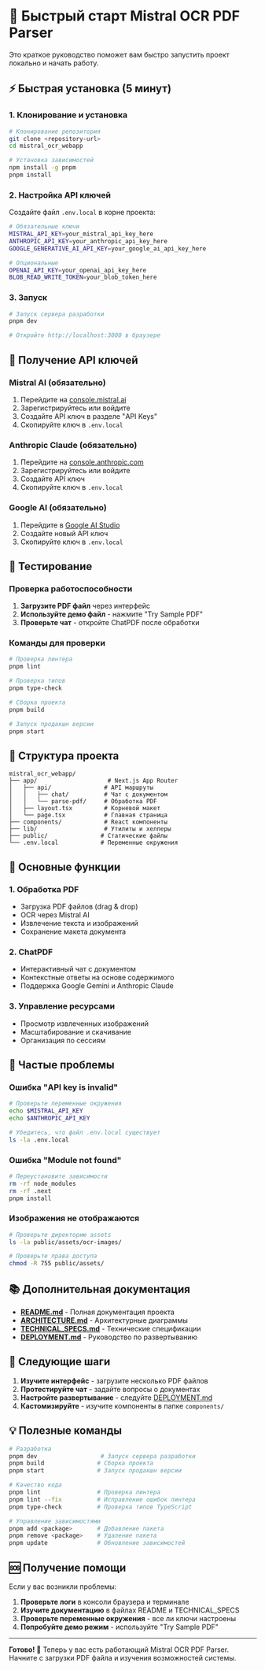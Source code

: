 # 🚀 Быстрый старт Mistral OCR PDF Parser

Это краткое руководство поможет вам быстро запустить проект локально и начать работу.

## ⚡ Быстрая установка (5 минут)

### 1. Клонирование и установка

```bash
# Клонирование репозитория
git clone <repository-url>
cd mistral_ocr_webapp

# Установка зависимостей
npm install -g pnpm
pnpm install
```

### 2. Настройка API ключей

Создайте файл `.env.local` в корне проекта:

```bash
# Обязательные ключи
MISTRAL_API_KEY=your_mistral_api_key_here
ANTHROPIC_API_KEY=your_anthropic_api_key_here
GOOGLE_GENERATIVE_AI_API_KEY=your_google_ai_api_key_here

# Опциональные
OPENAI_API_KEY=your_openai_api_key_here
BLOB_READ_WRITE_TOKEN=your_blob_token_here
```

### 3. Запуск

```bash
# Запуск сервера разработки
pnpm dev

# Откройте http://localhost:3000 в браузере
```

## 🔑 Получение API ключей

### Mistral AI (обязательно)
1. Перейдите на [console.mistral.ai](https://console.mistral.ai)
2. Зарегистрируйтесь или войдите
3. Создайте API ключ в разделе "API Keys"
4. Скопируйте ключ в `.env.local`

### Anthropic Claude (обязательно)
1. Перейдите на [console.anthropic.com](https://console.anthropic.com)
2. Зарегистрируйтесь или войдите
3. Создайте API ключ
4. Скопируйте ключ в `.env.local`

### Google AI (обязательно)
1. Перейдите в [Google AI Studio](https://aistudio.google.com)
2. Создайте новый API ключ
3. Скопируйте ключ в `.env.local`

## 🧪 Тестирование

### Проверка работоспособности

1. **Загрузите PDF файл** через интерфейс
2. **Используйте демо файл** - нажмите "Try Sample PDF"
3. **Проверьте чат** - откройте ChatPDF после обработки

### Команды для проверки

```bash
# Проверка линтера
pnpm lint

# Проверка типов
pnpm type-check

# Сборка проекта
pnpm build

# Запуск продакшн версии
pnpm start
```

## 📁 Структура проекта

```
mistral_ocr_webapp/
├── app/                    # Next.js App Router
│   ├── api/               # API маршруты
│   │   ├── chat/          # Чат с документом
│   │   └── parse-pdf/     # Обработка PDF
│   ├── layout.tsx         # Корневой макет
│   └── page.tsx           # Главная страница
├── components/            # React компоненты
├── lib/                   # Утилиты и хелперы
├── public/               # Статические файлы
└── .env.local            # Переменные окружения
```

## 🔧 Основные функции

### 1. Обработка PDF
- Загрузка PDF файлов (drag & drop)
- OCR через Mistral AI
- Извлечение текста и изображений
- Сохранение макета документа

### 2. ChatPDF
- Интерактивный чат с документом
- Контекстные ответы на основе содержимого
- Поддержка Google Gemini и Anthropic Claude

### 3. Управление ресурсами
- Просмотр извлеченных изображений
- Масштабирование и скачивание
- Организация по сессиям

## 🚨 Частые проблемы

### Ошибка "API key is invalid"
```bash
# Проверьте переменные окружения
echo $MISTRAL_API_KEY
echo $ANTHROPIC_API_KEY

# Убедитесь, что файл .env.local существует
ls -la .env.local
```

### Ошибка "Module not found"
```bash
# Переустановите зависимости
rm -rf node_modules
rm -rf .next
pnpm install
```

### Изображения не отображаются
```bash
# Проверьте директорию assets
ls -la public/assets/ocr-images/

# Проверьте права доступа
chmod -R 755 public/assets/
```

## 📚 Дополнительная документация

- **[README.md](./README.md)** - Полная документация проекта
- **[ARCHITECTURE.md](./ARCHITECTURE.md)** - Архитектурные диаграммы
- **[TECHNICAL_SPECS.md](./TECHNICAL_SPECS.md)** - Технические спецификации
- **[DEPLOYMENT.md](./DEPLOYMENT.md)** - Руководство по развертыванию

## 🎯 Следующие шаги

1. **Изучите интерфейс** - загрузите несколько PDF файлов
2. **Протестируйте чат** - задайте вопросы о документах
3. **Настройте развертывание** - следуйте [DEPLOYMENT.md](./DEPLOYMENT.md)
4. **Кастомизируйте** - изучите компоненты в папке `components/`

## 💡 Полезные команды

```bash
# Разработка
pnpm dev                  # Запуск сервера разработки
pnpm build               # Сборка проекта
pnpm start               # Запуск продакшн версии

# Качество кода
pnpm lint                # Проверка линтера
pnpm lint --fix          # Исправление ошибок линтера
pnpm type-check          # Проверка типов TypeScript

# Управление зависимостями
pnpm add <package>       # Добавление пакета
pnpm remove <package>    # Удаление пакета
pnpm update              # Обновление зависимостей
```

## 🆘 Получение помощи

Если у вас возникли проблемы:

1. **Проверьте логи** в консоли браузера и терминале
2. **Изучите документацию** в файлах README и TECHNICAL_SPECS
3. **Проверьте переменные окружения** - все ли ключи настроены
4. **Попробуйте демо режим** - используйте "Try Sample PDF"

---

**Готово! 🎉** Теперь у вас есть работающий Mistral OCR PDF Parser. Начните с загрузки PDF файла и изучения возможностей системы.
